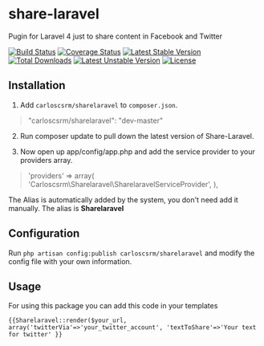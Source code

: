 # share-laravel
Pugin for Laravel 4 just to share content in Facebook and Twitter

[![Build Status](https://travis-ci.org/simkimsia/UtilityBehaviors.png)](https://coveralls.io/r/carlosrgzm/sharelaravel)
[![Coverage Status](https://coveralls.io/repos/carlosrgzm/sharelaravel/badge.svg)](https://coveralls.io/r/carlosrgzm/sharelaravel)
[![Latest Stable Version](https://poser.pugx.org/carloscsrm/sharelaravel/v/stable.svg)](https://packagist.org/packages/carloscsrm/sharelaravel) 
[![Total Downloads](https://poser.pugx.org/carloscsrm/sharelaravel/downloads.svg)](https://packagist.org/packages/carloscsrm/sharelaravel) 
[![Latest Unstable Version](https://poser.pugx.org/carloscsrm/sharelaravel/v/unstable.svg)](https://packagist.org/packages/carloscsrm/sharelaravel) 
[![License](https://poser.pugx.org/carloscsrm/sharelaravel/license.svg)](https://packagist.org/packages/carloscsrm/sharelaravel)

## Installation

1. Add `carloscsrm/sharelaravel` to `composer.json`.

 > "carloscsrm/sharelaravel": "dev-master"

2. Run composer update to pull down the latest version of Share-Laravel.

3. Now open up app/config/app.php and add the service provider to your providers array.

 >  'providers' => array(
        'Carloscsrm\Sharelaravel\SharelaravelServiceProvider',
    ),

The Alias is automatically added by the system, you don't need add it manually. The alias is **Sharelaravel**

## Configuration

Run `php artisan config:publish carloscsrm/sharelaravel` and modify the config file with your own information.

## Usage

For using this package you can add this code in your templates

`{{Sharelaravel::render($your_url, array('twitterVia'=>'your_twitter_account', 'textToShare'=>'Your text for twitter' }}`

